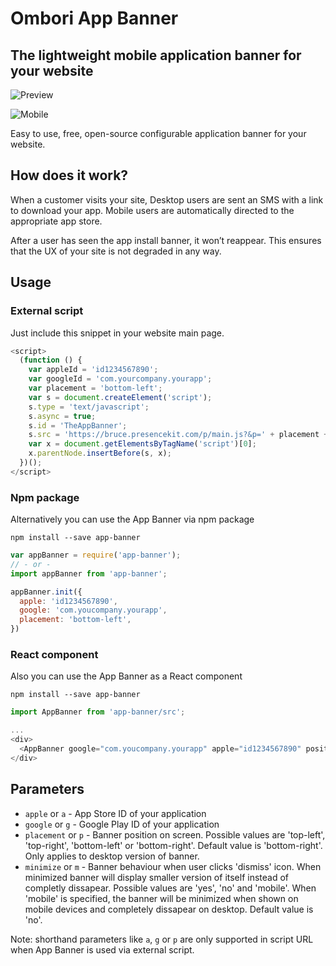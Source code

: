# Ombori App Banner

## The lightweight mobile application banner for your website

![Preview](http://next.ombori.com/static/images/preview-desktop.svg "App Banner Example")

![Mobile](http://next.ombori.com/static/images/mobile.svg "Mobile Banner Example")

Easy to use, free, open-source configurable application banner for your website.

## How does it work?

When a customer visits your site, Desktop users are sent an SMS with a link to download your app.
Mobile users are automatically directed to the appropriate app store.

After a user has seen the app install banner, it won’t reappear. This ensures that the UX of your site is not degraded in any way.

## Usage
### External script

Just include this snippet in your website main page.

```javascript
<script>
  (function () {
    var appleId = 'id1234567890';
    var googleId = 'com.yourcompany.yourapp';
    var placement = 'bottom-left';
    var s = document.createElement('script');
    s.type = 'text/javascript';
    s.async = true;
    s.id = 'TheAppBanner';
    s.src = 'https://bruce.presencekit.com/p/main.js?&p=' + placement + '&apple=' + appleId + '&google=' + googleId;
    var x = document.getElementsByTagName('script')[0];
    x.parentNode.insertBefore(s, x);
  })();
</script>
```

### Npm package

Alternatively you can use the App Banner via npm package

```
npm install --save app-banner
```

```javascript
var appBanner = require('app-banner');
// - or -
import appBanner from 'app-banner';

appBanner.init({
  apple: 'id1234567890',
  google: 'com.youcompany.yourapp',
  placement: 'bottom-left',
})
```

### React component

Also you can use the App Banner as a React component
```
npm install --save app-banner
```

```javascript
import AppBanner from 'app-banner/src';

...
<div>
  <AppBanner google="com.youcompany.yourapp" apple="id1234567890" position="bottom-left" />
</div>
```

## Parameters

  * `apple` or `a` - App Store ID of your application
  * `google` or `g` - Google Play ID of your application
  * `placement` or `p` - Banner position on screen. Possible values are 'top-left', 'top-right', 'bottom-left' or 'bottom-right'. Default value is 'bottom-right'. Only applies to desktop version of banner.
  * `minimize` or `m` - Banner behaviour when user clicks 'dismiss' icon. When minimized banner will display smaller version of itself instead of completly dissapear. Possible values are 'yes', 'no' and 'mobile'. When 'mobile' is specified, the banner will be minimized when shown on mobile devices and completely dissapear on desktop. Default value is 'no'.

Note: shorthand parameters like `a`, `g` or `p` are only supported in script URL when App Banner is used via external script.